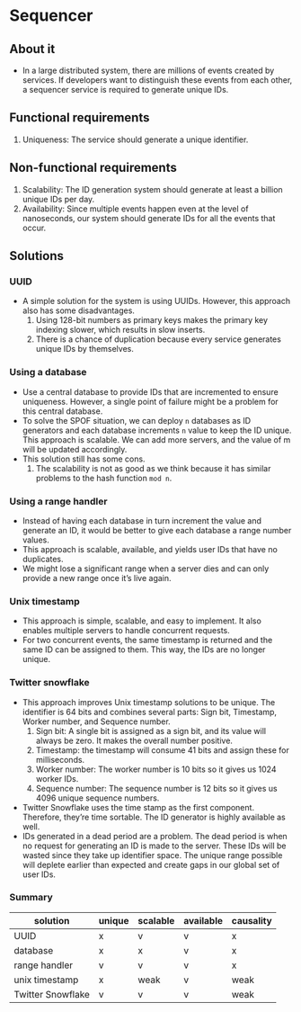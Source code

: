 # Sequencer
## About it
- In a large distributed system, there are millions of events created by services. If developers want to distinguish these events from each other, a sequencer service is required to generate unique IDs.
## Functional requirements
1. Uniqueness: The service should generate a unique identifier.

## Non-functional requirements
1. Scalability: The ID generation system should generate at least a billion unique IDs per day.
2. Availability: Since multiple events happen even at the level of nanoseconds, our system should generate IDs for all the events that occur.

## Solutions
### UUID
- A simple solution for the system is using UUIDs. However, this approach also has some disadvantages.
  1. Using 128-bit numbers as primary keys makes the primary key indexing slower, which results in slow inserts.
  2. There is a chance of duplication because every service generates unique IDs by themselves.

### Using a database
- Use a central database to provide IDs that are incremented to ensure uniqueness. However, a single point of failure might be a problem for this central database.
- To solve the SPOF situation, we can deploy `n` databases as ID generators and each database increments `n` value to keep the ID unique. This approach is scalable. We can add more servers, and the value of m will be updated accordingly.
- This solution still has some cons.
  1. The scalability is not as good as we think because it has similar problems to the hash function `mod n`.

### Using a range handler
- Instead of having each database in turn increment the value and generate an ID, it would be better to give each database a range number values.
- This approach is scalable, available, and yields user IDs that have no duplicates.
- We might lose a significant range when a server dies and can only provide a new range once it’s live again.

### Unix timestamp
- This approach is simple, scalable, and easy to implement. It also enables multiple servers to handle concurrent requests.
- For two concurrent events, the same timestamp is returned and the same ID can be assigned to them. This way, the IDs are no longer unique.

### Twitter snowflake
- This approach improves Unix timestamp solutions to be unique. The identifier is 64 bits and combines several parts: Sign bit, Timestamp, Worker number, and Sequence number.
  1. Sign bit: A single bit is assigned as a sign bit, and its value will always be zero. It makes the overall number positive.
  2. Timestamp: the timestamp will consume 41 bits and assign these for milliseconds.
  3. Worker number: The worker number is 10 bits so it gives us 1024 worker IDs.
  4. Sequence number: The sequence number is 12 bits so it gives us 4096 unique sequence numbers.
- Twitter Snowflake uses the time stamp as the first component. Therefore, they’re time sortable. The ID generator is highly available as well.
- IDs generated in a dead period are a problem. The dead period is when no request for generating an ID is made to the server. These IDs will be wasted since they take up identifier space. The unique range possible will deplete earlier than expected and create gaps in our global set of user IDs.

### Summary

| solution          | unique | scalable | available | causality |
| ----------------- | ------ | -------- | --------- | --------- |
| UUID              | x      | v        | v         | x         |
| database          | x      | x        | v         | x         |
| range handler     | v      | v        | v         | x         |
| unix timestamp    | x      | weak     | v         | weak      |
| Twitter Snowflake | v      | v        | v         | weak      |
